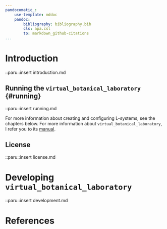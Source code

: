 ```yaml
---
pandocomatic_:
    use-template: mddoc
    pandoc:
        bibliography: bibliography.bib
        cls: apa.csl
        to: markdown_github-citations
...
```


# Introduction

::paru::insert introduction.md

## Running the `virtual_botanical_laboratory` {#running}

::paru::insert running.md

For more information about creating and configuring L-systems, see the
chapters below.  For more information about `virtual_botanical_laboratory`, I
refer you to its
[manual](https://heerdebeer.org/Software/virtual_botanical_laboratory/).

## License

::paru::insert license.md

# Developing `virtual_botanical_laboratory`

::paru::insert development.md

# References
